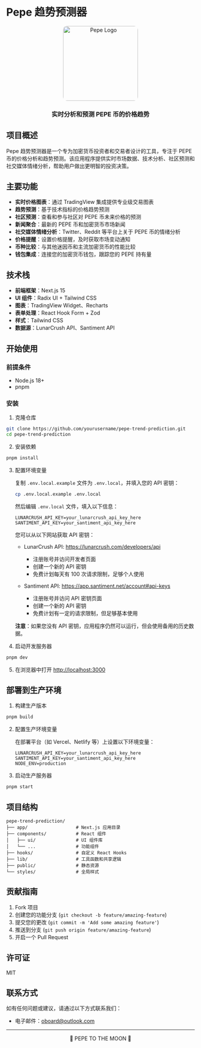# Pepe 趋势预测器

<div align="center">
  <img src="public/placeholder-logo.png" alt="Pepe Logo" width="200" height="200" style="border-radius: 10px;" />
  <h3>实时分析和预测 PEPE 币的价格趋势</h3>
</div>

## 项目概述

Pepe 趋势预测器是一个专为加密货币投资者和交易者设计的工具，专注于 PEPE 币的价格分析和趋势预测。该应用程序提供实时市场数据、技术分析、社区预测和社交媒体情绪分析，帮助用户做出更明智的投资决策。

## 主要功能

- **实时价格图表**：通过 TradingView 集成提供专业级交易图表
- **趋势预测**：基于技术指标的价格趋势预测
- **社区预测**：查看和参与社区对 PEPE 币未来价格的预测
- **新闻聚合**：最新的 PEPE 币和加密货币市场新闻
- **社交媒体情绪分析**：Twitter、Reddit 等平台上关于 PEPE 币的情绪分析
- **价格提醒**：设置价格提醒，及时获取市场变动通知
- **币种比较**：与其他迷因币和主流加密货币的性能比较
- **钱包集成**：连接您的加密货币钱包，跟踪您的 PEPE 持有量

## 技术栈

- **前端框架**：Next.js 15
- **UI 组件**：Radix UI + Tailwind CSS
- **图表**：TradingView Widget、Recharts
- **表单处理**：React Hook Form + Zod
- **样式**：Tailwind CSS
- **数据源**：LunarCrush API、Santiment API

## 开始使用

### 前提条件

- Node.js 18+ 
- pnpm

### 安装

1. 克隆仓库
```bash
git clone https://github.com/yourusername/pepe-trend-prediction.git
cd pepe-trend-prediction
```

2. 安装依赖
```bash
pnpm install
```

3. 配置环境变量
   
   复制 `.env.local.example` 文件为 `.env.local`，并填入您的 API 密钥：
   ```bash
   cp .env.local.example .env.local
   ```
   
   然后编辑 `.env.local` 文件，填入以下信息：
   ```
   LUNARCRUSH_API_KEY=your_lunarcrush_api_key_here
   SANTIMENT_API_KEY=your_santiment_api_key_here
   ```
   
   您可以从以下网站获取 API 密钥：
   - LunarCrush API: https://lunarcrush.com/developers/api
     - 注册账号并访问开发者页面
     - 创建一个新的 API 密钥
     - 免费计划每天有 100 次请求限制，足够个人使用
   
   - Santiment API: https://app.santiment.net/account#api-keys
     - 注册账号并访问 API 密钥页面
     - 创建一个新的 API 密钥
     - 免费计划有一定的请求限制，但足够基本使用

   **注意**：如果您没有 API 密钥，应用程序仍然可以运行，但会使用备用的历史数据。

4. 启动开发服务器
```bash
pnpm dev
```

5. 在浏览器中打开 [http://localhost:3000](http://localhost:3000)

## 部署到生产环境

1. 构建生产版本
```bash
pnpm build
```

2. 配置生产环境变量
   
   在部署平台（如 Vercel、Netlify 等）上设置以下环境变量：
   ```
   LUNARCRUSH_API_KEY=your_lunarcrush_api_key_here
   SANTIMENT_API_KEY=your_santiment_api_key_here
   NODE_ENV=production
   ```

3. 启动生产服务器
```bash
pnpm start
```

## 项目结构

```
pepe-trend-prediction/
├── app/                  # Next.js 应用目录
├── components/           # React 组件
│   ├── ui/               # UI 组件库
│   └── ...               # 功能组件
├── hooks/                # 自定义 React Hooks
├── lib/                  # 工具函数和共享逻辑
├── public/               # 静态资源
└── styles/               # 全局样式
```

## 贡献指南

1. Fork 项目
2. 创建您的功能分支 (`git checkout -b feature/amazing-feature`)
3. 提交您的更改 (`git commit -m 'Add some amazing feature'`)
4. 推送到分支 (`git push origin feature/amazing-feature`)
5. 开启一个 Pull Request

## 许可证

MIT

## 联系方式

如有任何问题或建议，请通过以下方式联系我们：
- 电子邮件：oboard@outlook.com

---

<div align="center">
  <p>🐸 PEPE TO THE MOON 🚀</p>
</div> 